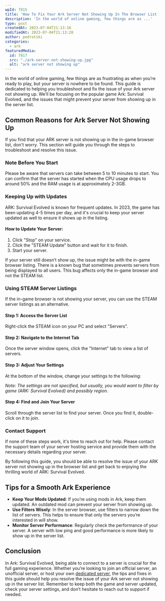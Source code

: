 ```yaml
---
wpId: 7815
title: 'How To Fix Your Ark Server Not Showing Up In The Browser List (Let Your Friends Join Your Server)'
description: 'In the world of online gaming, few things are as ...'
type: post
createdAt: 2023-07-04T21:13:16
modifiedAt: 2023-07-04T21:13:20
author: pedrotski
categories:
  - ark
featuredMedia:
  id: 7817
  src: "./ark-server-not-showing-up.jpg"
  alt: "ark server not showing up"
---
```



In the world of online gaming, few things are as frustrating as when you’re ready to play, but your server is nowhere to be found. This guide is dedicated to helping you troubleshoot and fix the issue of your Ark server not showing up. We’ll be focusing on the popular game Ark: Survival Evolved, and the issues that might prevent your server from showing up in the server list.

## Common Reasons for Ark Server Not Showing Up

If you find that your ARK server is not showing up in the in-game browser list, don't worry. This section will guide you through the steps to troubleshoot and resolve this issue.

### Note Before You Start

Please be aware that servers can take between 5 to 10 minutes to start. You can confirm that the server has started when the CPU usage drops to around 50% and the RAM usage is at approximately 2-3GB.

### Keeping Up with Updates

ARK: Survival Evolved is known for frequent updates. In 2023, the game has been updating 4-5 times per day, and it's crucial to keep your server updated as well to ensure it shows up in the listing.

#### How to Update Your Server:

1.  Click "Stop" on your service.
2.  Click the "STEAM Update" button and wait for it to finish.
3.  Start your server.

If your server still doesn’t show up, the issue might be with the in-game browser listing. There is a known bug that sometimes prevents servers from being displayed to all users. This bug affects only the in-game browser and not the STEAM list.

### Using STEAM Server Listings

If the in-game browser is not showing your server, you can use the STEAM server listings as an alternative.

#### Step 1: Access the Server List

Right-click the STEAM icon on your PC and select "Servers".

#### Step 2: Navigate to the Internet Tab

Once the server window opens, click the "Internet" tab to view a list of servers.

#### Step 3: Adjust Your Settings

At the bottom of the window, change your settings to the following:

_Note: The settings are not specified, but usually, you would want to filter by game (ARK: Survival Evolved) and possibly region._

#### Step 4: Find and Join Your Server

Scroll through the server list to find your server. Once you find it, double-click on it to join.

### Contact Support

If none of these steps work, it's time to reach out for help. Please contact the support team of your server hosting service and provide them with the necessary details regarding your server.

By following this guide, you should be able to resolve the issue of your ARK server not showing up in the browser list and get back to enjoying the thrilling world of ARK: Survival Evolved.

## Tips for a Smooth Ark Experience

*   **Keep Your Mods Updated**: If you’re using mods in Ark, keep them updated. An outdated mod can prevent your server from showing up.
*   **Use Filters Wisely**: In the server browser, use filters to narrow down the list of servers. This helps to ensure that only the servers you’re interested in will show.
*   **Monitor Server Performance**: Regularly check the performance of your server. A server with low ping and good performance is more likely to show up in the server list.

## Conclusion

In Ark: Survival Evolved, being able to connect to a server is crucial for the full gaming experience. Whether you’re looking to join an official server, an unofficial server, or host your own [dedicated server](https://www.ghostcap.com/best-dedicated-game-servers/), the tips and fixes in this guide should help you resolve the issue of your Ark server not showing up in the server list. Remember to keep both the game and server updated, check your server settings, and don’t hesitate to reach out to support if needed.